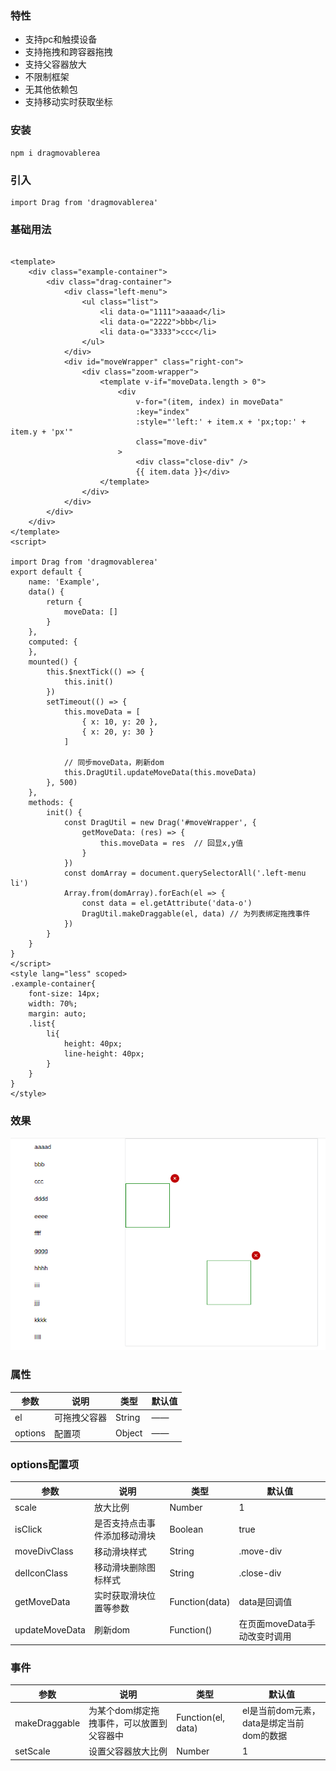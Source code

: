 
### 特性

* 支持pc和触摸设备
* 支持拖拽和跨容器拖拽
* 支持父容器放大
* 不限制框架
* 无其他依赖包
* 支持移动实时获取坐标

### 安装
```
npm i dragmovablerea
```
### 引入
```
import Drag from 'dragmovablerea'
```
### 基础用法
```

<template>
    <div class="example-container">
        <div class="drag-container">
            <div class="left-menu">
                <ul class="list">
                    <li data-o="1111">aaaad</li>
                    <li data-o="2222">bbb</li>
                    <li data-o="3333">ccc</li>
                </ul>
            </div>
            <div id="moveWrapper" class="right-con">
                <div class="zoom-wrapper">
                    <template v-if="moveData.length > 0">
                        <div
                            v-for="(item, index) in moveData"
                            :key="index"
                            :style="'left:' + item.x + 'px;top:' + item.y + 'px'"
                            class="move-div"
                        >
                            <div class="close-div" />
                            {{ item.data }}</div>
                    </template>
                </div>
            </div>
        </div>
    </div>
</template>
<script>

import Drag from 'dragmovablerea'
export default {
    name: 'Example',
    data() {
        return {
            moveData: []
        }
    },
    computed: {
    },
    mounted() {
        this.$nextTick(() => {
            this.init()
        })
        setTimeout(() => {
            this.moveData = [
                { x: 10, y: 20 },
                { x: 20, y: 30 }
            ]
            
            // 同步moveData，刷新dom
            this.DragUtil.updateMoveData(this.moveData)
        }, 500)
    },
    methods: {
        init() {
            const DragUtil = new Drag('#moveWrapper', {
                getMoveData: (res) => {
                    this.moveData = res  // 回显x,y值
                }
            })
            const domArray = document.querySelectorAll('.left-menu li')
            Array.from(domArray).forEach(el => {
                const data = el.getAttribute('data-o')
                DragUtil.makeDraggable(el, data) // 为列表绑定拖拽事件
            })
        }
    }
}
</script>
<style lang="less" scoped>
.example-container{
    font-size: 14px;
    width: 70%;
    margin: auto;
    .list{
        li{
            height: 40px;
            line-height: 40px;
        }
    }
}
</style>

```
### 效果
![image](https://github.com/xu331100/DragMovablerea/blob/master/move.gif)


### 属性

| 参数 | 说明 | 类型 | 默认值 |
| --- | --- | --- | --- |
| el |  可拖拽父容器| String |——  |
| options |  配置项|  Object |—— |

### options配置项

| 参数 | 说明 | 类型 | 默认值 |
| --- | --- | --- | --- |
| scale | 放大比例| Number |1  |
| isClick | 是否支持点击事件添加移动滑块  | Boolean |true  |
| moveDivClass | 移动滑块样式| String |.move-div  |
| delIconClass | 移动滑块删除图标样式| String |.close-div  |
| getMoveData | 实时获取滑块位置等参数| Function(data) |data是回调值   |
| updateMoveData | 刷新dom| Function() | 在页面moveData手动改变时调用  |
### 事件

| 参数 | 说明 | 类型 | 默认值 |
| --- | --- | --- | --- |
| makeDraggable | 为某个dom绑定拖拽事件，可以放置到父容器中 | Function(el, data) |el是当前dom元素，data是绑定当前dom的数据  |
| setScale |  设置父容器放大比例| Number | 1 |

